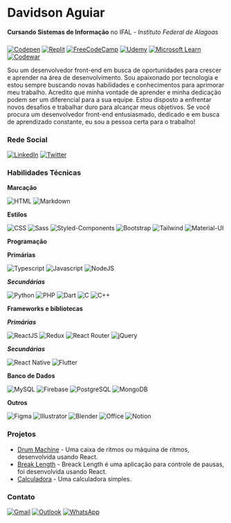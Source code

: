 # Davidson Aguiar

**Cursando Sistemas de Informação** no IFAL - _Instituto Federal de Alagoas_

###

[![Codepen](https://img.shields.io/badge/Codepen-000000?style=for-the-badge&logo=codepen&logoColor=white)](https://codepen.io/davidsonaguiar) [![Replit](https://img.shields.io/badge/replit-667881?style=for-the-badge&logo=replit&logoColor=white)](https://replit.com/@DAVIDSONROGERIO) [![FreeCodeCamp](https://img.shields.io/badge/Freecodecamp-%23123.svg?&style=for-the-badge&logo=freecodecamp&logoColor=green)](https://www.freecodecamp.org/davidsonaguiar) [![Udemy](https://img.shields.io/badge/Udemy-A435F0?style=for-the-badge&logo=Udemy&logoColor=white)](https://www.udemy.com/user/davidson-aguiar/) [![Microsoft Learn](https://img.shields.io/badge/Microsoft_Learn-258ffa?style=for-the-badge&logo=microsoft&logoColor=white)](https://learn.microsoft.com/pt-br/users/davidsonrogerioaguiar-4073/) [![Codewar](https://img.shields.io/badge/Codewars-B1361E?style=for-the-badge&logo=Codewars&logoColor=white)](https://www.codewars.com/users/davidsonaguiar)


Sou um desenvolvedor front-end em busca de oportunidades para crescer e aprender na área de desenvolvimento. Sou apaixonado por tecnologia e estou sempre buscando novas habilidades e conhecimentos para aprimorar meu trabalho. Acredito que minha vontade de aprender e minha dedicação podem ser um diferencial para a sua equipe. Estou disposto a enfrentar novos desafios e trabalhar duro para alcançar meus objetivos. Se você procura um desenvolvedor front-end entusiasmado, dedicado e em busca de aprendizado constante, eu sou a pessoa certa para o trabalho!

### Rede Social

[![LinkedIn](https://img.shields.io/badge/linkedin-%230077B5.svg?style=for-the-badge&logo=linkedin&logoColor=white)](https://www.linkedin.com/in/davidson-aguiar-241b49215/) [![Twitter](https://img.shields.io/badge/Twitter-%231DA1F2.svg?style=for-the-badge&logo=Twitter&logoColor=white)](https://twitter.com/DavidsonAguiar5)

### Habilidades Técnicas

**Marcação**

![HTML](https://img.shields.io/badge/HTML5-E34F26?style=for-the-badge&logo=html5&logoColor=white) ![Markdown](https://img.shields.io/badge/Markdown-000000?style=for-the-badge&logo=markdown&logoColor=white)


**Estilos**

 ![CSS](https://img.shields.io/badge/CSS3-1572B6?style=for-the-badge&logo=css3&logoColor=white) ![Sass](https://img.shields.io/badge/Sass-CC6699?style=for-the-badge&logo=sass&logoColor=white) ![Styled-Components](https://img.shields.io/badge/styled--components-DB7093?style=for-the-badge&logo=styled-components&logoColor=white) ![Bootstrap](https://img.shields.io/badge/Bootstrap-563D7C?style=for-the-badge&logo=bootstrap&logoColor=white) 
 ![Tailwind](https://img.shields.io/badge/Tailwind_CSS-38B2AC?style=for-the-badge&logo=tailwind-css&logoColor=white) ![Material-UI](https://img.shields.io/badge/Material--UI-0081CB?style=for-the-badge&logo=material-ui&logoColor=white)

**Programação**

**Primárias**

![Typescript](https://img.shields.io/badge/TypeScript-007ACC?style=for-the-badge&logo=typescript&logoColor=white) ![Javascript](https://img.shields.io/badge/JavaScript-F7DF1E?style=for-the-badge&logo=javascript&logoColor=black) ![NodeJS](https://img.shields.io/badge/node.js-6DA55F?style=for-the-badge&logo=node.js&logoColor=white) 

***Secundárias***

![Python](https://img.shields.io/badge/Python-14354C?style=for-the-badge&logo=python&logoColor=white) ![PHP](https://img.shields.io/badge/PHP-777BB4?style=for-the-badge&logo=php&logoColor=white) ![Dart](https://img.shields.io/badge/Dart-0175C2?style=for-the-badge&logo=dart&logoColor=white) ![C](https://img.shields.io/badge/C-00599C?style=for-the-badge&logo=c&logoColor=white)  ![C++](https://img.shields.io/badge/C%2B%2B-00599C?style=for-the-badge&logo=c%2B%2B&logoColor=white)

**Frameworks e bibliotecas**

***Primárias***

![ReactJS](https://img.shields.io/badge/React-20232A?style=for-the-badge&logo=react&logoColor=61DAFB)   ![Redux](https://img.shields.io/badge/Redux-593D88?style=for-the-badge&logo=redux&logoColor=white) ![React Router](https://img.shields.io/badge/React_Router-CA4245?style=for-the-badge&logo=react-router&logoColor=white) ![jQuery](https://img.shields.io/badge/jQuery-0769AD?style=for-the-badge&logo=jquery&logoColor=white)

***Secundárias***

![React Native](https://img.shields.io/badge/React_Native-20232A?style=for-the-badge&logo=react&logoColor=61DAFB) ![Flutter](https://img.shields.io/badge/Flutter-02569B?style=for-the-badge&logo=flutter&logoColor=white)

**Banco de Dados**

![MySQL](https://img.shields.io/badge/MySQL-005C84?style=for-the-badge&logo=mysql&logoColor=white) ![Firebase](https://img.shields.io/badge/Firebase-039BE5?style=for-the-badge&logo=Firebase&logoColor=white) ![PostgreSQL](https://img.shields.io/badge/PostgreSQL-316192?style=for-the-badge&logo=postgresql&logoColor=white) ![MongoDB](https://img.shields.io/badge/MongoDB-4EA94B?style=for-the-badge&logo=mongodb&logoColor=white)

**Outros**

![Figma](https://img.shields.io/badge/Figma-F24E1E?style=for-the-badge&logo=figma&logoColor=white) ![Illustrator](https://img.shields.io/badge/Adobe%20Illustrator-FF9A00?style=for-the-badge&logo=adobe%20illustrator&logoColor=white) ![Blender](https://img.shields.io/badge/blender-%23F5792A.svg?style=for-the-badge&logo=blender&logoColor=white) ![Office](https://img.shields.io/badge/Microsoft_Office-D83B01?style=for-the-badge&logo=microsoft-office&logoColor=white)  ![Notion](https://img.shields.io/badge/Notion-000000?style=for-the-badge&logo=notion&logoColor=white)




### Projetos

* [Drum Machine](https://codepen.io/davidsonaguiar/full/mdjoMNQ) \- Uma caixa de ritmos ou máquina de ritmos, desenvolvida usando React.
* [Break Length](https://codepen.io/davidsonaguiar/live/MWBZyPq) \- Breack Length é uma aplicação para controle de pausas, foi desenvolvida usando React.
* [Calculadora](https://codepen.io/davidsonaguiar/full/jOpeJyo) \- Uma calculadora simples.


### Contato

[![Gmail](https://img.shields.io/badge/Gmail-D14836?style=for-the-badge&logo=gmail&logoColor=white)](mailto:dra1@aluno.ifal.edu.br) [![Outlook](https://img.shields.io/badge/Microsoft_Outlook-0078D4?style=for-the-badge&logo=microsoft-outlook&logoColor=white)](mailto:davidson.05@outlook.com) [![WhatsApp](https://img.shields.io/badge/WhatsApp-25D366?style=for-the-badge&logo=whatsapp&logoColor=white)](https://api.whatsapp.com/send?phone=+5582988588290)
</center>
